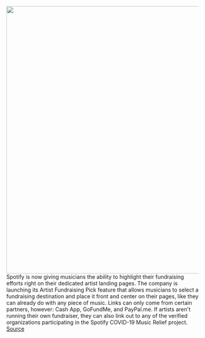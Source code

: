 <img src='https://cdn.vox-cdn.com/thumbor/JMbcCaUjqUt-_UMV_qfHpGSvWdA=/0x0:1024x682/1200x800/filters:focal(431x260:593x422)/cdn.vox-cdn.com/uploads/chorus_image/image/66689590/spotifyfundraising.0.jpg' width='700px' /><br/>
Spotify is now giving musicians the ability to highlight their fundraising efforts right on their dedicated artist landing pages. The company is launching its Artist Fundraising Pick feature that allows musicians to select a fundraising destination and place it front and center on their pages, like they can already do with any piece of music. Links can only come from certain partners, however: Cash App, GoFundMe, and PayPal.me. If artists aren't running their own fundraiser, they can also link out to any of the verified organizations participating in the Spotify COVID-19 Music Relief project.
<a href='https://www.theverge.com/2020/4/22/21231064/spotify-music-artist-landing-page-fundraiser-update'> Source <a/>